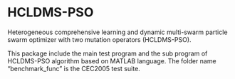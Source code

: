 # HCLDMS-PSO
Heterogeneous comprehensive learning and dynamic multi-swarm particle swarm optimizer with two mutation operators (HCLDMS-PSO).

This package include the main test program and the sub program of HCLDMS-PSO algorithm based on MATLAB language. The folder name “benchmark_func” is the CEC2005 test suite.
